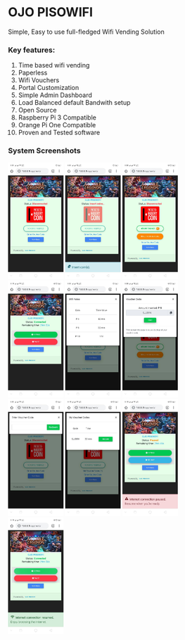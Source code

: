 # OJO PISOWIFI
Simple, Easy to use full-fledged Wifi Vending Solution

### Key features:
1. Time based wifi vending
2. Paperless
3. Wifi Vouchers
4. Portal Customization
5. Simple Admin Dashboard
5. Load Balanced default Bandwith setup
6. Open Source
7. Raspberry Pi 3 Compatible
8. Orange Pi One Compatible
9. Proven and Tested software

### System Screenshots
<img src="/docs/images/1.jpg" width="25%">  <img src="/docs/images/2.jpg" width="25%">  <img src="/docs/images/3.jpg" width="25%"><img src="/docs/images/4.jpg" width="25%">  <img src="/docs/images/5.jpg" width="25%">  <img src="/docs/images/6.jpg" width="25%">  <img src="/docs/images/7.jpg" width="25%">  <img src="/docs/images/8.jpg" width="25%">  <img src="/docs/images/9.jpg" width="25%">  <img src="/docs/images/10.jpg" width="25%">

